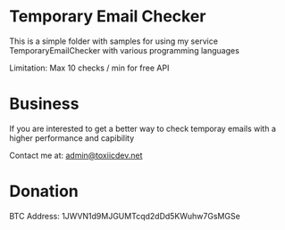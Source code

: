 # Temporary Email Checker

This is a simple folder with samples for using my service TemporaryEmailChecker with various programming languages

Limitation: Max 10 checks / min for free API

# Business

If you are interested to get a better way to check temporay emails with a higher performance and capibility

Contact me at: admin@toxiicdev.net

# Donation

BTC Address: 1JWVN1d9MJGUMTcqd2dDd5KWuhw7GsMGSe
